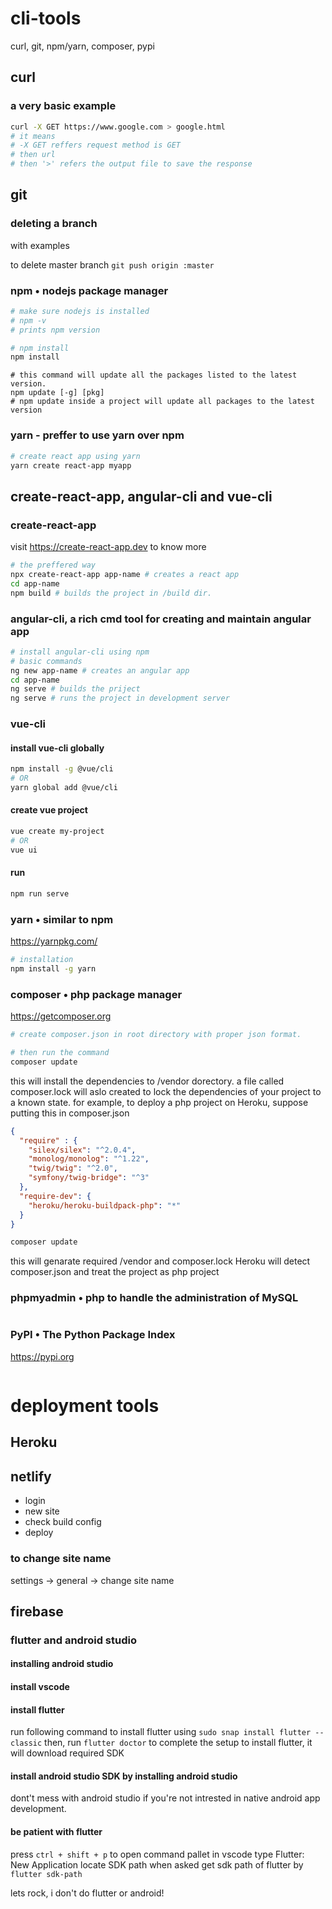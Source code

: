 # cli-tools

curl, git, npm/yarn, composer, pypi

## curl 
### a very basic example
```sh
curl -X GET https://www.google.com > google.html
# it means 
# -X GET reffers request method is GET
# then url
# then '>' refers the output file to save the response
```

## git 
### deleting a branch
with examples

to delete master branch
```git push origin :master```

### npm • nodejs package manager
```sh
# make sure nodejs is installed
# npm -v
# prints npm version

# npm install 
npm install 
```
``` 
# this command will update all the packages listed to the latest version.
npm update [-g] [pkg] 
# npm update inside a project will update all packages to the latest version
```

### yarn - preffer to use yarn over npm
```sh
# create react app using yarn
yarn create react-app myapp
```


##  create-react-app, angular-cli and vue-cli
### create-react-app 
visit https://create-react-app.dev to know  more
```sh
# the preffered way
npx create-react-app app-name # creates a react app
cd app-name
npm build # builds the project in /build dir.
```

### angular-cli, a rich cmd tool for creating and maintain angular app
```sh
# install angular-cli using npm
# basic commands
ng new app-name # creates an angular app
cd app-name
ng serve # builds the priject
ng serve # runs the project in development server
```

### vue-cli

#### install vue-cli globally

```sh
npm install -g @vue/cli
# OR
yarn global add @vue/cli
```

#### create vue project

```sh
vue create my-project
# OR
vue ui
```

#### run 
```sh
npm run serve
```



### yarn • similar to npm
https://yarnpkg.com/

```bash
# installation
npm install -g yarn
```

### composer • php package manager
https://getcomposer.org
```sh
# create composer.json in root directory with proper json format.
```
```sh
# then run the command 
composer update
```
this will install the dependencies to /vendor dorectory. a file called composer.lock will aslo created to lock the dependencies of your project to a known state. 
for example, to deploy a php project on Heroku, suppose putting this in composer.json
```json
{
  "require" : {
    "silex/silex": "^2.0.4",
    "monolog/monolog": "^1.22",
    "twig/twig": "^2.0",
    "symfony/twig-bridge": "^3"
  },
  "require-dev": {
    "heroku/heroku-buildpack-php": "*"
  }
}
```
```sh
composer update
```
this will genarate required /vendor and composer.lock
Heroku will detect composer.json and treat the project as php project



### phpmyadmin • php to handle the administration of MySQL
```

```



### PyPI • The Python Package Index 
https://pypi.org
```
```






# deployment tools
## Heroku



## netlify
- login
- new site
- check build config
- deploy

### to change site name
settings -> general -> change site name






## firebase


### flutter and android studio
#### installing android studio
#### install vscode
#### install flutter
run following command to install flutter  using ```sudo snap install flutter --classic```
then, run ```flutter doctor``` to complete the setup to install flutter, it will download required SDK
#### install android studio SDK by installing android studio
dont't mess with android studio if you're not intrested in native android app development.

#### be patient with flutter
press ```ctrl + shift + p``` to open command pallet in vscode
type Flutter: New Application
locate SDK path when asked
get sdk path of flutter by ```flutter sdk-path```

lets rock, i don't do flutter or android!





